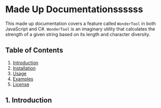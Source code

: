 # Made Up Documentationssssss

This made up documentation covers a feature called `WonderTool` in both JavaScript and C#. `WonderTool` is an imaginary utility that calculates the strength of a given string based on its length and character diversity.

## Table of Contents

1. [Introduction](#introduction)
2. [Installation](#installation)
3. [Usage](#usage)
4. [Examples](#examples)
5. [License](#license)

<a name="introduction"></a>
## 1. Introduction
